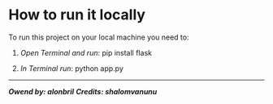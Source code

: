 # How to run it locally

To run this project on your local machine you need to:

1. *Open Terminal and run*: pip install flask


2. *In Terminal run*: python app.py


********
***Owend by: alonbril***
***Credits: shalomvanunu***

